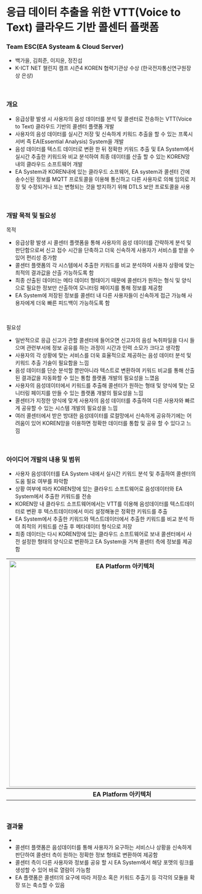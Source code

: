 # 응급 데이터 추출을 위한 VTT(Voice to Text) 클라우드 기반 콜센터 플랫폼
### Team ESC(EA Systeam & Cloud Server)
- 백가을, 김희준, 이지윤, 정진섭
- K-ICT NET 챌린지 캠프 시즌4 KOREN 협력기관상 수상 (한국전자통신연구원장상 은상)

<br>

### 개요
- 응급상황 발생 시 사용자의 음성 데이터를 분석 및 콜센터로 전송하는 VTT(Voice to Text) 클라우드 기반의 콜센터 플랫폼 개발
- 사용자의 음성 데이터를 실시간 저장 및 신속하게 키워드 추출을 할 수 있는 프록시 서버 즉 EA(Essential Analysis) System을 개발
- 음성 데이터를 텍스트 데이터로 변환 한 뒤 정확한 키워드 추출 및 EA System에서 실시간 추출한 키워드와 비교 분석하여 최종 데이터를 산출  할 수 있는 KOREN망 내의 클라우드 소프트웨어 개발
- EA System과 KOREN내에 있는 클라우드 소프웨어, EA system과 콜센터 간에 송수신된 정보를 MQTT 프로토콜을 이용해 통신하고 다른 사용자로 의해 임의로 저장 및 수정되거나 또는 변형되는 것을 방지하기 위해 DTLS 보안 프로토콜을 사용

<br>

### 개발 목적 및 필요성
목적
- 응급상황 발생 시 콜센터 플랫폼을 통해 사용자의 음성 데이터를 간략하게 분석 및 판단함으로써 신고 접수 시간을 단축하고 더욱 신속하게 사용자가 서비스를 받을 수 있어 편리성 증가함
- 콜센터 플랫폼의 각 시스템에서 추출한 키워드를 비교 분석하여 사용자 상황에 맞는 최적의 결과값을 산출 가능하도록 함
- 최종 산출된 데이터는 메타 데이터 형태이기 때문에 콜센터가 원하는 형식 및 양식으로 필요한 정보만 산출하여 모니터링 페이지를 통해 정보를 제공함
- EA System에 저장된 정보를 콜센터 내 다른 사용자들이 신속하게 접근 가능해 사용자에게 더욱 빠른 피드백이 가능하도록 함

<br>

필요성
- 일반적으로 응급 신고가 관할 콜센터에 들어오면 신고자의 음성 녹취파일을 다시 들으며 관련부서에 정보 공유를 하는 과정이 시간과 인력 소모가 크다고 생각함
- 사용자의 각 상황에 맞는 서비스를 더욱 효율적으로 제공하는 음성 데이터 분석 및 키워드 추출 기술이 필요함을 느낌
- 음성 데이터를 단순 분석할 뿐만아니라 텍스트로 변환하여 키워드 비교를 통해 산출된 결과값을 자동화할 수 있는 통합 플랫폼 개발의 필요성을 느꼈음
- 사용자의 음성데이터에서 키워드를 추출해 콜센터가 원하는 형태 및 양식에 맞는 모니터링 페이지를 만들 수 있는 플랫폼 개발의 필요성을 느낌
- 콜센터가 지정한 양식에 맞게 사용자의 음성 데이터를 추출하여 다른 사용자와 빠르게 공유할 수 있는 시스템 개발의 필요성을 느낌
- 여러 콜센터에서 받은 방대한 음성데이터를 로컬망에서 신속하게 공유하기에는 어려움이 있어 KOREN망을 이용하면 정확한 데이터를 통합 및 공유 할 수 있다고 느낌

<br>

### 아이디어 개발의 내용 및 범위
- 사용자 음성데이터를 EA System 내에서 실시간 키워드 분석 및 추출하여 콜센터의 도움 필요 여부를 파악함
- 상황 여부에 따라 KOREN망에 있는 클라우드 소프트웨어로 음성데이터와 EA System에서 추출한 키워드를 전송
- KOREN망 내 클라우드 소프트웨어에서는 VTT를 이용해 음성데이터를 텍스트데이터로 변환 후 텍스트데이터에서 미리 설정해놓은 정확한 키워드를 추출
- EA System에서 추출한 키워드와 텍스트데이터에서 추출한 키워드를 비교 분석 하여 최적의 키워드를 산출 후 메타데이터 형식으로 저장
- 최종 데이터는 다시 KOREN망에 있는 클라우드 소프트웨어로 보내 콜센터에서 사전 설정한 형태의 양식으로 변환하고 EA System을 거쳐 콜센터 측에 정보를 제공함


| <img src="https://github.com/user-attachments/assets/c4dc878c-4be9-44a5-ba49-e66501cb2160" alt="EA Platform 아키텍처" width="600" >  |  <img src="https://github.com/user-attachments/assets/8252f9b9-fbc7-497d-85c8-1b94917d3456" alt="KOREN backbone network" width="330" height="335">  |
|:-----:|:-----:|
| **EA Platform 아키텍처** | **KOREN backbone network** |

<br>

### 결과물
- 
- 콜센터 플랫폼은 음성데이터를 통해 사용자가 요구하는 서비스나 상황을 신속하게 판단하여 콜센터 측이 원하는 정확한 정보 형태로 변환하여 제공함
- 콜센터 측이 다른 사용자와 정보를 공유 할 시 EA System에서 해당 포맷의 링크를 생성할 수 있어 바로 열람이 가능함
- EA 플랫폼은 콜센터의 요구에 따라 저장소 혹은 키워드 추출기 등 각각의 모듈을 확장 또는 축소할 수 있음
